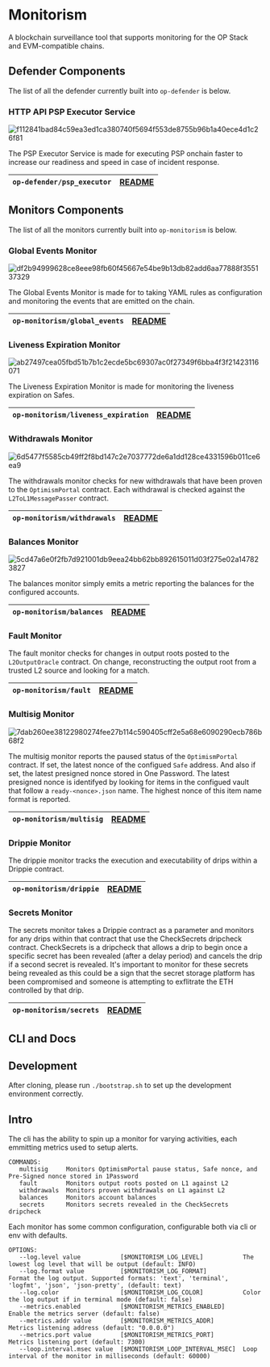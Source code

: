 # Monitorism

A blockchain surveillance tool that supports monitoring for the OP Stack and EVM-compatible chains.

## Defender Components

The list of all the defender currently built into `op-defender` is below.

### HTTP API PSP Executor Service

![f112841bad84c59ea3ed1ca380740f5694f553de8755b96b1a40ece4d1c26f81](https://github.com/user-attachments/assets/17235e99-bf25-40a5-af2c-a0d9990c6276)

The PSP Executor Service is made for executing PSP onchain faster to increase our readiness and speed in case of incident response.

| `op-defender/psp_executor` | [README](https://github.com/ethereum-optimism/monitorism/blob/main/op-defender/psp_executor/README.md) |
| -------------------------- | ------------------------------------------------------------------------------------------------------ |

## Monitors Components

The list of all the monitors currently built into `op-monitorism` is below.

### Global Events Monitor

![df2b94999628ce8eee98fb60f45667e54be9b13db82add6aa77888f355137329](https://github.com/ethereum-optimism/monitorism/assets/23560242/b8d36a0f-8a17-4e22-be5a-3e9f3586b3ab)

The Global Events Monitor is made for to taking YAML rules as configuration and monitoring the events that are emitted on the chain.

| `op-monitorism/global_events` | [README](https://github.com/ethereum-optimism/monitorism/blob/main/op-monitorism/global_events/README.md) |
| ----------------------------- | --------------------------------------------------------------------------------------------------------- |

### Liveness Expiration Monitor

![ab27497cea05fbd51b7b1c2ecde5bc69307ac0f27349f6bba4f3f21423116071](https://github.com/ethereum-optimism/monitorism/assets/23560242/af7a7e29-fff5-4df3-82f0-94c2f28fde84)

The Liveness Expiration Monitor is made for monitoring the liveness expiration on Safes.

| `op-monitorism/liveness_expiration` | [README](https://github.com/ethereum-optimism/monitorism/blob/main/op-monitorism/liveness_expiration/README.md) |
| ----------------------------------- | --------------------------------------------------------------------------------------------------------------- |

### Withdrawals Monitor

![6d5477f5585cb49ff2f8bd147c2e7037772de6a1dd128ce4331596b011ce6ea9](https://github.com/user-attachments/assets/ac5e0a61-b495-4254-b32a-86abf61f0dc1)

The withdrawals monitor checks for new withdrawals that have been proven to the `OptimismPortal` contract.
Each withdrawal is checked against the `L2ToL1MessagePasser` contract.

| `op-monitorism/withdrawals` | [README](https://github.com/ethereum-optimism/monitorism/blob/main/op-monitorism/withdrawals/README.md) |
| --------------------------- | ------------------------------------------------------------------------------------------------------- |

### Balances Monitor

![5cd47a6e0f2fb7d921001db9eea24bb62bb892615011d03f275e02a147823827](https://github.com/user-attachments/assets/44884a76-e06d-4f58-a21f-94c2275e9d8b)

The balances monitor simply emits a metric reporting the balances for the configured accounts.

| `op-monitorism/balances` | [README](https://github.com/ethereum-optimism/monitorism/blob/main/op-monitorism/balances/README.md) |
| ------------------------ | ---------------------------------------------------------------------------------------------------- |

### Fault Monitor


The fault monitor checks for changes in output roots posted to the `L2OutputOracle` contract.
On change, reconstructing the output root from a trusted L2 source and looking for a match.

| `op-monitorism/fault` | [README](https://github.com/ethereum-optimism/monitorism/blob/main/op-monitorism/fault/README.md) |
| --------------------- | ------------------------------------------------------------------------------------------------- |

### Multisig Monitor

![7dab260ee38122980274fee27b114c590405cff2e5a68e6090290ecb786b68f2](https://github.com/user-attachments/assets/0eeb161b-923a-40fd-b561-468df3d5091d)

The multisig monitor reports the paused status of the `OptimismPortal` contract.
If set, the latest nonce of the configued `Safe` address. And also if set, the latest presigned nonce stored in One Password.
The latest presigned nonce is identifyed by looking for items in the configued vault that follow a `ready-<nonce>.json` name.
The highest nonce of this item name format is reported.

| `op-monitorism/multisig` | [README](https://github.com/ethereum-optimism/monitorism/blob/main/op-monitorism/multisig/README.md) |
| ------------------------ | ---------------------------------------------------------------------------------------------------- |

### Drippie Monitor

The drippie monitor tracks the execution and executability of drips within a Drippie contract.

| `op-monitorism/drippie` | [README](https://github.com/ethereum-optimism/monitorism/blob/main/op-monitorism/drippie/README.md) |
| ----------------------- | ---------------------------------------------------------------------------------------------------- |

### Secrets Monitor

The secrets monitor takes a Drippie contract as a parameter and monitors for any drips within that contract that use the CheckSecrets dripcheck contract. CheckSecrets is a dripcheck that allows a drip to begin once a specific secret has been revealed (after a delay period) and cancels the drip if a second secret is revealed. It's important to monitor for these secrets being revealed as this could be a sign that the secret storage platform has been compromised and someone is attempting to exflitrate the ETH controlled by that drip.

| `op-monitorism/secrets` | [README](https://github.com/ethereum-optimism/monitorism/blob/main/op-monitorism/secrets/README.md) |
| ----------------------- | ---------------------------------------------------------------------------------------------------- |

## CLI and Docs

## Development

After cloning, please run `./bootstrap.sh` to set up the development environment correctly.

## Intro

The cli has the ability to spin up a monitor for varying activities, each emmitting metrics used to setup alerts.

```
COMMANDS:
   multisig     Monitors OptimismPortal pause status, Safe nonce, and Pre-Signed nonce stored in 1Password
   fault        Monitors output roots posted on L1 against L2
   withdrawals  Monitors proven withdrawals on L1 against L2
   balances     Monitors account balances
   secrets      Monitors secrets revealed in the CheckSecrets dripcheck
```

Each monitor has some common configuration, configurable both via cli or env with defaults.

```
OPTIONS:
   --log.level value           [$MONITORISM_LOG_LEVEL]           The lowest log level that will be output (default: INFO)
   --log.format value          [$MONITORISM_LOG_FORMAT]          Format the log output. Supported formats: 'text', 'terminal', 'logfmt', 'json', 'json-pretty', (default: text)
   --log.color                 [$MONITORISM_LOG_COLOR]           Color the log output if in terminal mode (default: false)
   --metrics.enabled           [$MONITORISM_METRICS_ENABLED]     Enable the metrics server (default: false)
   --metrics.addr value        [$MONITORISM_METRICS_ADDR]        Metrics listening address (default: "0.0.0.0")
   --metrics.port value        [$MONITORISM_METRICS_PORT]        Metrics listening port (default: 7300)
   --loop.interval.msec value  [$MONITORISM_LOOP_INTERVAL_MSEC]  Loop interval of the monitor in milliseconds (default: 60000)
```
